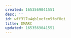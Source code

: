 ```yaml
---
created: 1653569041551
desc: ''
id: wff3l7u4qb1oefcm9fof0ei
title: DMARC
updated: 1653569041551
---
```

   
